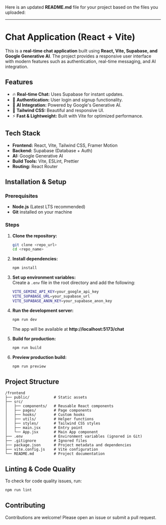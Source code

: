 Here is an updated **README.md** file for your project based on the files you uploaded:

---

# Chat Application (React + Vite)

This is a **real-time chat application** built using **React, Vite, Supabase, and Google Generative AI**. The project provides a responsive user interface with modern features such as authentication, real-time messaging, and AI integration.

## Features

- 🔥 **Real-time Chat:** Uses Supabase for instant updates.
- 🔑 **Authentication:** User login and signup functionality.
- 🤖 **AI Integration:** Powered by Google's Generative AI.
- 🎨 **Tailwind CSS:** Beautiful and responsive UI.
- ⚡ **Fast & Lightweight:** Built with Vite for optimized performance.

## Tech Stack

- **Frontend:** React, Vite, Tailwind CSS, Framer Motion
- **Backend:** Supabase (Database + Auth)
- **AI:** Google Generative AI
- **Build Tools:** Vite, ESLint, Prettier
- **Routing:** React Router

## Installation & Setup

### Prerequisites

- **Node.js** (Latest LTS recommended)
- **Git** installed on your machine

### Steps

1. **Clone the repository:**
   ```sh
   git clone <repo_url>
   cd <repo_name>
   ```

2. **Install dependencies:**
   ```sh
   npm install
   ```

3. **Set up environment variables:**  
   Create a `.env` file in the root directory and add the following:
   ```sh
   VITE_GEMINI_API_KEY=your_google_api_key
   VITE_SUPABASE_URL=your_supabase_url
   VITE_SUPABASE_ANON_KEY=your_supabase_anon_key
   ```

4. **Run the development server:**
   ```sh
   npm run dev
   ```
   The app will be available at **http://localhost:5173/chat**

5. **Build for production:**
   ```sh
   npm run build
   ```

6. **Preview production build:**
   ```sh
   npm run preview
   ```

## Project Structure

```
/frontend
├── public/           # Static assets
├── src/
│   ├── components/   # Reusable React components
│   ├── pages/        # Page components
│   ├── hooks/        # Custom hooks
│   ├── utils/        # Helper functions
│   ├── styles/       # Tailwind CSS styles
│   ├── main.jsx      # Entry point
│   └── App.jsx       # Main App component
├── .env              # Environment variables (ignored in Git)
├── .gitignore        # Ignored files
├── package.json      # Project metadata and dependencies
├── vite.config.js    # Vite configuration
└── README.md         # Project documentation
```

## Linting & Code Quality

To check for code quality issues, run:

```sh
npm run lint
```

## Contributing

Contributions are welcome! Please open an issue or submit a pull request.
